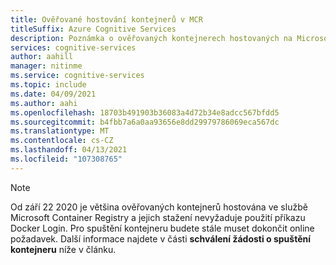 ```yaml
---
title: Ověřované hostování kontejnerů v MCR
titleSuffix: Azure Cognitive Services
description: Poznámka o ověřovaných kontejnerech hostovaných na Microsoft Container Registry (MCR)
services: cognitive-services
author: aahill
manager: nitinme
ms.service: cognitive-services
ms.topic: include
ms.date: 04/09/2021
ms.author: aahi
ms.openlocfilehash: 18703b491903b36083a4d72b34e8adcc567bfdd5
ms.sourcegitcommit: b4fbb7a6a0aa93656e8dd29979786069eca567dc
ms.translationtype: MT
ms.contentlocale: cs-CZ
ms.lasthandoff: 04/13/2021
ms.locfileid: "107308765"
---
```

> [!NOTE]
> Od září 22 2020 je většina ověřovaných kontejnerů hostována ve službě Microsoft Container Registry a jejich stažení nevyžaduje použití příkazu Docker Login. Pro spuštění kontejneru budete stále muset dokončit online požadavek. Další informace najdete v části **schválení žádosti o spuštění kontejneru** níže v článku.
